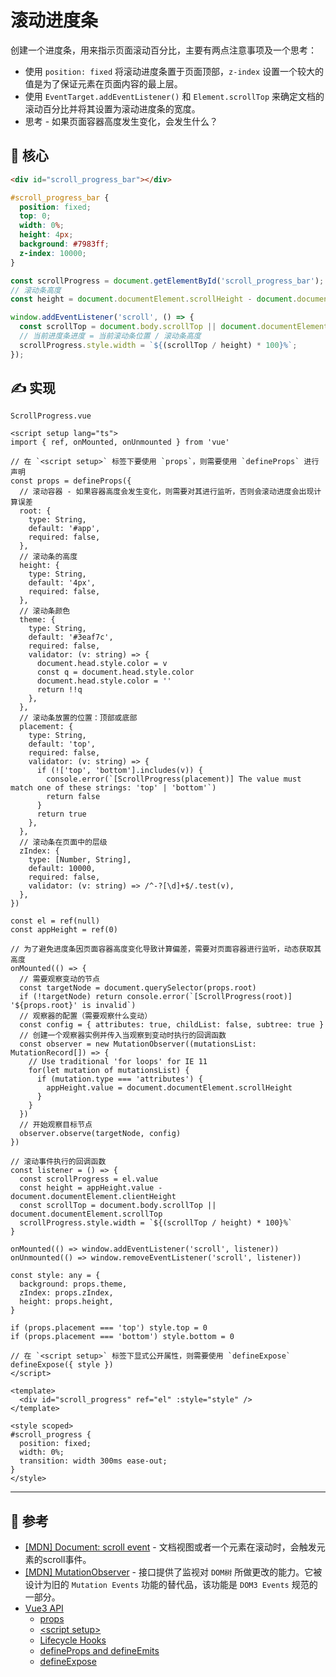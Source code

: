 # 滚动进度条

创建一个进度条，用来指示页面滚动百分比，主要有两点注意事项及一个思考：

- 使用 `position: fixed` 将滚动进度条置于页面顶部，`z-index` 设置一个较大的值是为了保证元素在页面内容的最上层。
- 使用 `EventTarget.addEventListener()` 和 `Element.scrollTop` 来确定文档的滚动百分比并将其设置为滚动进度条的宽度。
- 思考 - 如果页面容器高度发生变化，会发生什么？

## 💠 核心

```html
<div id="scroll_progress_bar"></div>
```

```css
#scroll_progress_bar {
  position: fixed;
  top: 0;
  width: 0%;
  height: 4px;
  background: #7983ff;
  z-index: 10000;
}
```

```js
const scrollProgress = document.getElementById('scroll_progress_bar');
// 滚动条高度
const height = document.documentElement.scrollHeight - document.documentElement.clientHeight;

window.addEventListener('scroll', () => {
  const scrollTop = document.body.scrollTop || document.documentElement.scrollTop;
  // 当前进度条进度 = 当前滚动条位置 / 滚动条高度
  scrollProgress.style.width = `${(scrollTop / height) * 100}%`;
});
```

## ✍️ 实现

`ScrollProgress.vue`

```vue
<script setup lang="ts">
import { ref, onMounted, onUnmounted } from 'vue'

// 在 `<script setup>` 标签下要使用 `props`，则需要使用 `defineProps` 进行声明
const props = defineProps({
  // 滚动容器 - 如果容器高度会发生变化，则需要对其进行监听，否则会滚动进度会出现计算误差
  root: {
    type: String,
    default: '#app',
    required: false,
  },
  // 滚动条的高度
  height: {
    type: String,
    default: '4px',
    required: false,
  },
  // 滚动条颜色
  theme: {
    type: String,
    default: '#3eaf7c',
    required: false,
    validator: (v: string) => {
      document.head.style.color = v
      const q = document.head.style.color
      document.head.style.color = ''
      return !!q
    },
  },
  // 滚动条放置的位置：顶部或底部
  placement: {
    type: String,
    default: 'top',
    required: false,
    validator: (v: string) => {
      if (!['top', 'bottom'].includes(v)) {
        console.error(`[ScrollProgress(placement)] The value must match one of these strings: 'top' | 'bottom'`)
        return false
      }
      return true
    },
  },
  // 滚动条在页面中的层级
  zIndex: {
    type: [Number, String],
    default: 10000,
    required: false,
    validator: (v: string) => /^-?[\d]+$/.test(v),
  },
})

const el = ref(null)
const appHeight = ref(0)

// 为了避免进度条因页面容器高度变化导致计算偏差，需要对页面容器进行监听，动态获取其高度
onMounted(() => {
  // 需要观察变动的节点
  const targetNode = document.querySelector(props.root)
  if (!targetNode) return console.error(`[ScrollProgress(root)] '${props.root}' is invalid`)
  // 观察器的配置（需要观察什么变动）
  const config = { attributes: true, childList: false, subtree: true }
  // 创建一个观察器实例并传入当观察到变动时执行的回调函数
  const observer = new MutationObserver((mutationsList: MutationRecord[]) => {
    // Use traditional 'for loops' for IE 11
    for(let mutation of mutationsList) {
      if (mutation.type === 'attributes') {
        appHeight.value = document.documentElement.scrollHeight
      }
    }
  })
  // 开始观察目标节点
  observer.observe(targetNode, config)
})

// 滚动事件执行的回调函数
const listener = () => {
  const scrollProgress = el.value
  const height = appHeight.value - document.documentElement.clientHeight
  const scrollTop = document.body.scrollTop || document.documentElement.scrollTop
  scrollProgress.style.width = `${(scrollTop / height) * 100}%`
}

onMounted(() => window.addEventListener('scroll', listener))
onUnmounted(() => window.removeEventListener('scroll', listener))

const style: any = {
  background: props.theme,
  zIndex: props.zIndex,
  height: props.height,
}

if (props.placement === 'top') style.top = 0
if (props.placement === 'bottom') style.bottom = 0

// 在 `<script setup>` 标签下显式公开属性，则需要使用 `defineExpose`
defineExpose({ style })
</script>

<template>
  <div id="scroll_progress" ref="el" :style="style" />
</template>

<style scoped>
#scroll_progress {
  position: fixed;
  width: 0%;
  transition: width 300ms ease-out;
}
</style>
```

---

## 🔗 参考

- [[MDN] Document: scroll event](https://developer.mozilla.org/zh-CN/docs/Web/API/Document/scroll_event) - 文档视图或者一个元素在滚动时，会触发元素的scroll事件。
- [[MDN] MutationObserver](https://developer.mozilla.org/zh-CN/docs/Web/API/MutationObserver) - 接口提供了监视对 `DOM树` 所做更改的能力。它被设计为旧的 `Mutation Events` 功能的替代品，该功能是 `DOM3 Events` 规范的一部分。
- [Vue3 API](https://v3.vuejs.org/)
  - [props](https://v3.vuejs.org/api/options-data.html#props)
  - [\<script setup\>](https://v3.vuejs.org/api/sfc-script-setup.html#basic-syntax)
  - [Lifecycle Hooks](https://v3.vuejs.org/api/composition-api.html#lifecycle-hooks)
  - [defineProps and defineEmits](https://v3.vuejs.org/api/sfc-script-setup.html#defineprops-and-defineemits)
  - [defineExpose](https://v3.vuejs.org/api/sfc-script-setup.html#defineexpose)
